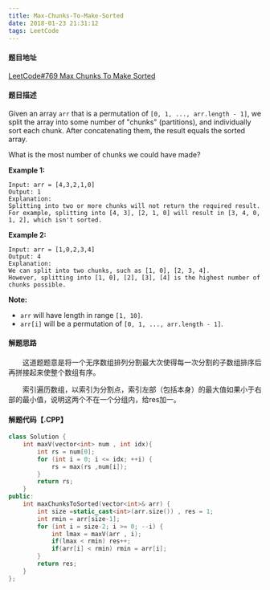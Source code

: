 ```yaml
---
title: Max-Chunks-To-Make-Sorted
date: 2018-01-23 21:31:12
tags: LeetCode
---
```


#### 题目地址

[LeetCode#769 Max Chunks To Make Sorted](https://leetcode.com/problems/max-chunks-to-make-sorted/description/)

#### 题目描述

Given an array `arr` that is a permutation of `[0, 1, ..., arr.length - 1]`, we split the array into some number of "chunks" (partitions), and individually sort each chunk.  After concatenating them, the result equals the sorted array.

What is the most number of chunks we could have made?

<!--more-->

**Example 1:**

```
Input: arr = [4,3,2,1,0]
Output: 1
Explanation:
Splitting into two or more chunks will not return the required result.
For example, splitting into [4, 3], [2, 1, 0] will result in [3, 4, 0, 1, 2], which isn't sorted.
```

**Example 2:**

```
Input: arr = [1,0,2,3,4]
Output: 4
Explanation:
We can split into two chunks, such as [1, 0], [2, 3, 4].
However, splitting into [1, 0], [2], [3], [4] is the highest number of chunks possible.
```

**Note:**

- `arr` will have length in range `[1, 10]`.
- `arr[i]` will be a permutation of `[0, 1, ..., arr.length - 1]`.

#### 解题思路

&emsp;&emsp;这道题题意是将一个无序数组排列分割最大次使得每一次分割的子数组排序后再拼接起来使整个数组有序。

&emsp;&emsp;索引遍历数组，以索引为分割点，索引左部（包括本身）的最大值如果小于右部的最小值，说明这两个不在一个分组内，给res加一。

#### 解题代码【.CPP】

```c++
class Solution {
    int maxV(vector<int> num , int idx){
        int rs = num[0];
        for (int i = 0; i <= idx; ++i) {
            rs = max(rs ,num[i]);
        }
        return rs;
    }
public:
    int maxChunksToSorted(vector<int>& arr) {
        int size =static_cast<int>(arr.size()) , res = 1;
        int rmin = arr[size-1];
        for (int i = size-2; i >= 0; --i) {
            int lmax = maxV(arr , i);
            if(lmax < rmin) res++;
            if(arr[i] < rmin) rmin = arr[i];
        }
        return res;
    }
};
```

